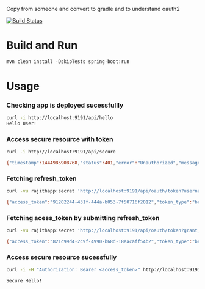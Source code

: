Copy from someone and convert to gradle and to understand oauth2

[![Build Status](https://secure.travis-ci.org/rajithd/spring-boot-oauth2.png)](http://travis-ci.org/rajithd/spring-boot-oauth2)

# Build and Run
```java
mvn clean install -DskipTests spring-boot:run
```
# Usage
### Checking app is deployed sucessfullly
```sh
curl -i http://localhost:9191/api/hello
Hello User!
```
### Access secure resource with token
```sh
curl -i http://localhost:9191/api/secure

{"timestamp":1444985908768,"status":401,"error":"Unauthorized","message":"Access Denied","path":"/api/secure"}
```

### Fetching refresh_token
```sh
curl -vu rajithapp:secret 'http://localhost:9191/api/oauth/token?username=admin&password=admin&grant_type=password'

{"access_token":"91202244-431f-444a-b053-7f50716f2012","token_type":"bearer","refresh_token":"e6f8624f-213d-4343-a971-980e83f734be","expires_in":1738,"scope":"read write"}
```

### Fetching acess_token by submitting refresh_token
```sh
curl -vu rajithapp:secret 'http://localhost:9191/api/oauth/token?grant_type=refresh_token&refresh_token=<refresh_token>'

{"access_token":"821c99d4-2c9f-4990-b68d-18eacaff54b2","token_type":"bearer","refresh_token":"e6f8624f-213d-4343-a971-980e83f734be","expires_in":1799,"scope":"read write"}
```

### Access secure resource sucessfully
```sh
curl -i -H "Authorization: Bearer <access_token>" http://localhost:9191/api/secure

Secure Hello!
```

